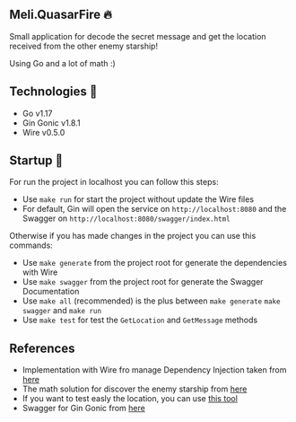 ## Meli.QuasarFire :fire:
Small application for decode the secret message and get the location received from the other enemy starship!

Using Go and a lot of math :)

## Technologies :rocket:

 - Go v1.17
 - Gin Gonic v1.8.1
 - Wire v0.5.0

## Startup :vertical_traffic_light:

For run the project in localhost you can follow this steps:

- Use `make run` for start the project without update the Wire files
- For default, Gin will open the service on `http://localhost:8080` and the Swagger on `http://localhost:8080/swagger/index.html`

Otherwise if you has made changes in the project you can use this commands:

- Use `make generate` from the project root for generate the dependencies with Wire
- Use `make swagger` from the project root for generate the Swagger Documentation
- Use `make all` (recommended) is the plus between `make generate` `make swagger` and `make run`
- Use `make test` for test the `GetLocation` and `GetMessage` methods

## References 

- Implementation with Wire fro manage Dependency Injection taken from [here](https://clavinjune.dev/en/blogs/golang-dependency-injection-using-wire/)
- The math solution for discover the enemy starship from [here](https://stackoverflow.com/questions/24970605/finding-third-points-of-triangle-using-other-two-points-with-known-distances/24980145?noredirect=1#comment129325370_24980145)
- If you want to test easly the location, you can use [this tool](https://www.mathsisfun.com/data/cartesian-coordinates-interactive.html)
- Swagger for Gin Gonic from [here](https://santoshk.dev/posts/2022/how-to-integrate-swagger-ui-in-go-backend-gin-edition/)